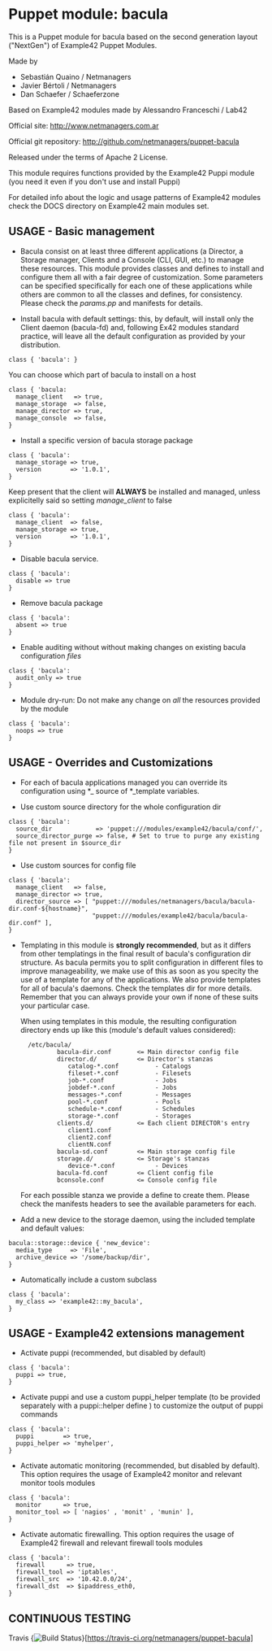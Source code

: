 # Puppet module: bacula

This is a Puppet module for bacula based on the second generation layout ("NextGen") of Example42 Puppet Modules.

Made by

  * Sebastián Quaino / Netmanagers
  * Javier Bértoli / Netmanagers
  * Dan Schaefer / Schaeferzone

Based on Example42 modules made by Alessandro Franceschi / Lab42

Official site: http://www.netmanagers.com.ar

Official git repository: http://github.com/netmanagers/puppet-bacula

Released under the terms of Apache 2 License.

This module requires functions provided by the Example42 Puppi module (you need it even if you don't
use and install Puppi)

For detailed info about the logic and usage patterns of Example42 modules check the DOCS directory
on Example42 main modules set.


## USAGE - Basic management

* Bacula consist on at least three different applications (a Director, a Storage manager, Clients and
  a Console (CLI, GUI, etc.) to manage these resources. This module provides classes and defines to 
  install and configure them all with a fair degree of customization. Some parameters can be specified
  specifically for each one of these applications while others are common to all the classes and
  defines, for consistency. Please check the *params.pp* and manifests for details.

* Install bacula with default settings: this, by default, will install only the Client daemon
  (bacula-fd) and, following Ex42 modules standard practice, will leave all the default configuration
  as provided by your distribution.

```puppet
class { 'bacula': }
```

  You can choose which part of bacula to install on a host

```puppet
class { 'bacula:
  manage_client   => true,
  manage_storage  => false,
  manage_director => true,
  manage_console  => false,
}
```

* Install a specific version of bacula storage package

```puppet
class { 'bacula':
  manage_storage => true,
  version        => '1.0.1',
}
```

  Keep present that the client will **ALWAYS** be installed and managed, unless explicitelly said so
  setting *manage_client* to false

```puppet
class { 'bacula':
  manage_client  => false,
  manage_storage => true,
  version        => '1.0.1',
}
```

* Disable bacula service.

```puppet
class { 'bacula':
  disable => true
}
```

* Remove bacula package

```puppet
class { 'bacula':
  absent => true
}
```

* Enable auditing without without making changes on existing bacula configuration *files*

```puppet
class { 'bacula':
  audit_only => true
}
```

* Module dry-run: Do not make any change on *all* the resources provided by the module

```puppet
class { 'bacula':
  noops => true
}
```


## USAGE - Overrides and Customizations

* For each of bacula applications managed you can override its configuration using \*_ source of
  \*_template variables.

* Use custom source directory for the whole configuration dir

```puppet
class { 'bacula':
  source_dir            => 'puppet:///modules/example42/bacula/conf/',
  source_director_purge => false, # Set to true to purge any existing file not present in $source_dir
}
```

* Use custom sources for config file 

```puppet
class { 'bacula':
  manage_client   => false,
  manage_director => true,
  director_source => [ "puppet:///modules/netmanagers/bacula/bacula-dir.conf-${hostname}",
                       "puppet:///modules/example42/bacula/bacula-dir.conf" ], 
}
```

* Templating in this module is **strongly recommended**, but as it differs from other templatings
  in the final result of bacula's configuration dir structure. As bacula permits you to split
  configuration in different files to improve manageability, we make use of this as soon as you
  specity the use of a template for any of the applications. We also provide templates for all of
  bacula's daemons. Check the templates dir for more details. Remember that you can always provide
  your own if none of these suits your particular case.

  When using templates in this module, the resulting configuration directory ends up like this
  (module's default values considered):

        /etc/bacula/
                bacula-dir.conf       <= Main director config file
                director.d/           <= Director's stanzas
                   catalog-*.conf          - Catalogs
                   fileset-*.conf          - Filesets
                   job-*.conf              - Jobs 
                   jobdef-*.conf           - Jobs 
                   messages-*.conf         - Messages
                   pool-*.conf             - Pools
                   schedule-*.conf         - Schedules
                   storage-*.conf          - Storages
                clients.d/            <= Each client DIRECTOR's entry
                   client1.conf
                   client2.conf
                   clientN.conf
                bacula-sd.conf        <= Main storage config file
                storage.d/            <= Storage's stanzas
                   device-*.conf           - Devices
                bacula-fd.conf        <= Client config file
                bconsole.conf         <= Console config file

  For each possible stanza we provide a define to create them. Please check the manifests headers
  to see the available parameters for each.

* Add a new device to the storage daemon, using the included template and default values:

```puppet
bacula::storage::device { 'new_device':
  media_type     => 'File',
  archive_device => '/some/backup/dir',
}
```

* Automatically include a custom subclass

```puppet
class { 'bacula':
  my_class => 'example42::my_bacula',
}
```


## USAGE - Example42 extensions management 
* Activate puppi (recommended, but disabled by default)

```puppet
class { 'bacula':
  puppi => true,
}
```

* Activate puppi and use a custom puppi_helper template (to be provided separately with a puppi::helper define ) to customize the output of puppi commands 

```puppet
class { 'bacula':
  puppi        => true,
  puppi_helper => 'myhelper', 
}
```

* Activate automatic monitoring (recommended, but disabled by default). This option requires the usage of Example42 monitor and relevant monitor tools modules

```puppet
class { 'bacula':
  monitor      => true,
  monitor_tool => [ 'nagios' , 'monit' , 'munin' ],
}
```

* Activate automatic firewalling. This option requires the usage of Example42 firewall and relevant firewall tools modules

```puppet
class { 'bacula':       
  firewall      => true,
  firewall_tool => 'iptables',
  firewall_src  => '10.42.0.0/24',
  firewall_dst  => $ipaddress_eth0,
}
```


## CONTINUOUS TESTING

Travis {<img src="https://travis-ci.org/netmanagers/puppet-bacula.png?branch=master" alt="Build Status" />}[https://travis-ci.org/netmanagers/puppet-bacula]
